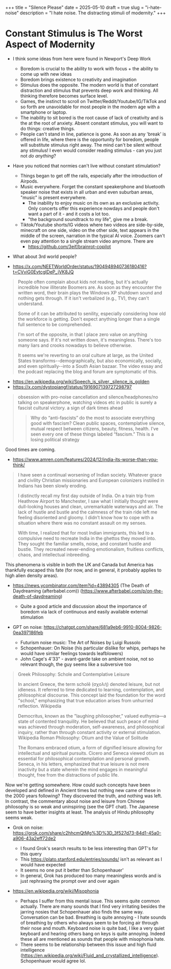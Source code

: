 +++
title = "Silence Please"
date = 2025-05-10
draft = true
slug = "i-hate-noise"
description = "I hate noise. The distracting stimuli of modernity."
+++

# Constant Stimulus is The Worst Aspect of Modernity

- I think some ideas from here were found in Newport's Deep Work
  - Boredom is crucial to the ability to work with focus + the ability to come up with new ideas
  - Boredom brings existence to creativity and imagination
  - Stimulus does the opposite. The modern world is that of constant distraction and stimulus that prevents deep work and thinking. All thinking therefore becomes surface level.
  - Games, the instinct to scroll on Twitter/Reddit/Youtube/IG/TikTok and so forth are unavoidable for most people in the modern age with a smartphone or laptop.
  - The inability to sit bored is the root cause of lack of creativity and is the at the root of anxiety. Absent constant stimulus, you will want to do things: creative things.
  - People can't stand in line, patience is gone. As soon as any 'break' is offered in life, where there is the opportunity for boredom, people will substitute stimulus right away. The mind can't be silent without any stimulus! I even would consider reading stimulus - can you just not *do anything*?
- Have you noticed that normies can't live without constant stimulation?
  - Things began to get off the rails, especially after the introduction of Airpods.
  - Music everywhere. Forget the constant speakerphone and bluetooth speaker noise that exists in all urban and even suburban areas, "music" is present everywhere.
    - The inability to enjoy music on its own as an exclusive activity. Only concerts offer this experience nowdays and people don't want a part of it - and it costs a lot too.
    - "the background soundtrack to my life", give me a break.
  - Tiktok/Youtube shorts/IG videos where two videos are side-by-side, minecraft on one side, video on the other side, text appears in the middle of the screen, narration in the typical AI voice. Zoomers can't even pay attention to a single stream video anymore. There are
    - https://github.com/3eif/brainrot-copilot
- What about 3rd world people?

- https://x.com/NEETWorldOrder/status/1904948940736180416?t=CVviG0EvtcgIDeP_jVK8JQ

> People often complain about kids not reading, but it's actually incredible how illiterate Boomers are. As soon as they encounter the written word, their brain plays the Windows XP shutdown sound and nothing gets through. If it isn't verbalized (e.g., TV), they can't understand.
>
> Some of it can be attributed to senility, especially considering how old the workforce is getting. Don't expect anything longer than a single full sentence to be comprehended.
>
> I'm sort of the opposite, in that I place zero value on anything someone says. If it's not written down, it's meaningless. There's too many liars and crooks nowadays to believe otherwise.
>
> It seems we're reverting to an oral culture at large, as the United States transforms--demographically, but also economically, socially, and even spiritually--into a South Asian bazaar. The video essay and the podcast replacing the blog and forum are symptomatic of this.

- https://en.wikipedia.org/wiki/Speech_is_silver,_silence_is_golden
- https://x.com/dystopiangf/status/1916907139727298797

> obsession with pro-noise cancellation and silence/headphones/no talking on speakerphone, watching videos etc in public is surely a fascist cultural victory. a sign of dark times ahead
>
> > Why do “anti-fascists” do the most to associate everything good with fascism? Clean public spaces, contemplative silence, mutual respect between citizens, beauty, fitness, health. I’ve seen every one of these things labeled “fascism.” This is a losing political strategy

Good times are coming.

- https://www.amren.com/features/2024/12/india-its-worse-than-you-think/

> I have seen a continual worsening of Indian society. Whatever grace and civility Christian missionaries and European colonizers instilled in Indians has been slowly eroding.
>
> I distinctly recall my first day outside of India. On a train trip from Heathrow Airport to Manchester, I saw what I initially thought were dull-looking houses and clean, unremarkable waterways and air. The lack of hustle and bustle and the calmness of the train ride left me feeling disoriented and gloomy. I didn’t know how to cope with a situation where there was no constant assault on my senses.
>
> With time, I realized that for most Indian immigrants, this led to a compulsive need to recreate India in the ghettos they moved into. They sought the familiar smells, noise, and constant hustle and bustle. They recreated never-ending emotionalism, fruitless conflicts, chaos, and intellectual inbreeding.

This phenomena is visible in both the UK and Canada but America has thankfully escaped this fate (for now, and in general, it probably applies to high alien density areas).

- https://news.ycombinator.com/item?id=43894305 (The Death of Daydreaming (afterbabel.com)) (https://www.afterbabel.com/p/on-the-death-of-daydreaming)
  - Quite a good article and discussion about the importance of boredom via lack of continuous and easily available external stimulation

- GPT on noise: https://chatgpt.com/share/681a9eb6-9910-8004-9826-0ea397186feb
  - Futurism noise music: The Art of Noises by Luigi Russolo
  - Schopenhauer: On Noise (his particular dislike for whips, perhaps he would have similar feelings towards leafblowers)
  - John Cage's 4'33" - avant-garde take on ambient noise, not so relevant though, the guy seems like a subversive too

> Greek Philosophy: Schole and Contemplative Leisure
>
> In ancient Greece, the term scholē (σχολή) denoted leisure, but not idleness. It referred to time dedicated to learning, contemplation, and philosophical discourse. This concept laid the foundation for the word "school," emphasizing that true education arises from unhurried reflection.
> Wikipedia
>
> Democritus, known as the "laughing philosopher," valued euthymia—a state of contented tranquility. He believed that such peace of mind was achieved through moderation, self-awareness, and philosophical inquiry, rather than through constant activity or external stimulation.
> Wikipedia
> Roman Philosophy: Otium and the Value of Solitude
>
> The Romans embraced otium, a form of dignified leisure allowing for intellectual and spiritual pursuits. Cicero and Seneca viewed otium as essential for philosophical contemplation and personal growth. Seneca, in his letters, emphasized that true leisure is not mere inactivity but a state wherein the mind engages in meaningful thought, free from the distractions of public life.

Now we're getting somewhere. How could such concepts have been developed and defined in Ancient times but nothing new came of these in the 2000 years following? They discovered the truth, and nothing was left.
In contrast, the commentary about noise and leisure from Chinese philosophy is so weak and uninspiring (see the GPT chat). The Japanese seem to have better insights at least. The analysis of Hindu philosophy seems weak.

- Grok on noise: https://grok.com/share/c2hhcmQtMg%3D%3D_3f527d73-84d1-45a0-a906-43a2eff72de2
  - I found Grok's search results to be less interesting than GPT's for this query
  - This https://plato.stanford.edu/entries/sounds/ isn't as relevant as I would have expected
  - It seems no one put it better than Schopenhauer'
  - In general, Grok has produced too many meaningless words and is just rephrasing the prompt over and over again

- https://en.wikipedia.org/wiki/Misophonia
  - Perhaps I suffer from this mental issue. This seems quite common actually. There are many sounds that I find very irritating besides the jarring nosies that Schopenhauer also finds the same way. Conversation can be bad. Breathing is quite annoying - I hate sounds of breathing by others who always seem to be forcing air through their nose and mouth. Keyboard noise is quite bad, I like a very quiet keyboard and hearing others bang on keys is quite annoying. Indeed these all are mentioned as sounds that people with misophonia hate.
  - There seems to be relationship between this issue and high fluid intelligence (https://en.wikipedia.org/wiki/Fluid_and_crystallized_intelligence). Schopenhauer would agree lol.
